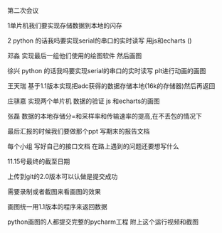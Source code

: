 第二次会议

1单片机我们要实现存储数据到本地的闪存

2 python 的话我吗要实现serial的串口的实时读写  用js和echarts    ()

邓淼  实现最后一组他们使用的绘图软件 然后画图

徐兴  python 的话我吗要实现serial的串口的实时读写  plt进行动画的画图

王天瑞  基于1.1版本实现把adc获得的数据存储本地(16k的存储器)然后再返回

庄骐嘉    实现两个单片机 数据的验证  js 和echarts的画图

张磊      数据的本地存储分=和采样率和传输速率的提高,在不丢包的情况下

最后汇报的时候我们要做那个ppt  写期末的报告文档

每个小组  写好自己的接口文档   在路上遇到的问题还要想写什么

11.15号最终的截至日期

上传到git的2.0版本可以认做是提交成功

需要录制或者截图来看画图的效果

画图统一用1.1版本的程序来返回数据

python画图的人都提交完整的pycharm工程 附上这个运行视频和截图


